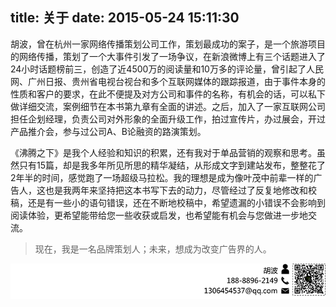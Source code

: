 title: 关于
date: 2015-05-24 15:11:30
---
胡波，曾在杭州一家网络传播策划公司工作，策划最成功的案子，是一个旅游项目的网络传播，策划了一个大事件引发了一场争议，在新浪微博上有三个话题进入了24小时话题榜前三，创造了近4500万的阅读量和10万多的评论量，曾引起了人民网、广州日报、贵州省电视台视台和多个互联网媒体的跟踪报道，由于事件本身的性质和客户的要求，在此不便提及对方公司和事件的名称，有机会的话，可以私下做详细交流，案例细节在本书第九章有全面的讲述。之后，加入了一家互联网公司担任企划经理，负责公司对外形象的全面升级工作，拍过宣传片，办过展会，开过产品推介会，参与过公司A、B论融资的路演策划。

《沸腾之下》是我个人经验和知识的积累，还有我对于单品营销的观察和思考。虽然只有15篇，却是我多年所见所思的精华凝结，从形成文字到建站发布，整整花了2年半的时间，感觉跑了一场超级马拉松。我的理想是成为像叶茂中前辈一样的广告人，这也是我两年来坚持把这本书写下去的动力，尽管经过了反复地修改和校稿，还是有一些小的语句错误，还在不断地校稿中，希望遗漏的小错误不会影响到阅读体验，更希望能带给您一些收获或启发，也希望能有机会与您做进一步地交流。
>	现在，我是一名品牌策划人；未来，想成为改变广告界的人。

![](contact.png)
	

